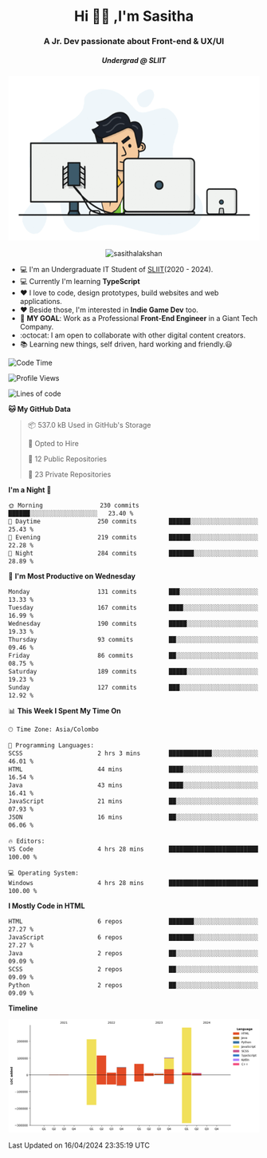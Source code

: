 
<h1 align="center">Hi 🙋‍♂️ ,I'm Sasitha</h1>
<h3 align="center">A Jr. Dev passionate about Front-end & UX/UI</h3>

<i><h5 align="center">Undergrad @ SLIIT</h5></i>

<p align="center">
  <img width="540" height="330" src="https://github.com/SasithaLakshan/SasithaLakshan/blob/main/dev.gif">
</p>
<p align="center"> <img src="https://komarev.com/ghpvc/?username=sasithalakshan&label=Profile%20views&color=0e75b6&style=flat" alt="sasithalakshan" /> </p>

- :computer: I'm an Undergraduate IT Student of [SLIIT](https://www.sliit.lk)(2020 - 2024).
- :computer: Currently I'm learning <b>TypeScript</b>
- :heart: I love to code, design prototypes, build websites and web applications.
- :heart: Beside those, I'm interested in **Indie Game Dev** too.
- :electric_plug: **MY GOAL**: Work as a Professional **Front-End Engineer** in a Giant Tech Company.
- :octocat: I am open to collaborate with other digital content creators.
- :books: Learning new things, self driven, hard working and friendly.:smiley:
  
<!-- <h3 align="left">Tech Stack I'm Using</h3> -->

<!--START_SECTION:waka-->
![Code Time](http://img.shields.io/badge/Code%20Time-596%20hrs%207%20mins-blue)

![Profile Views](http://img.shields.io/badge/Profile%20Views-0-blue)

![Lines of code](https://img.shields.io/badge/From%20Hello%20World%20I%27ve%20Written-858.4%20thousand%20lines%20of%20code-blue)

**🐱 My GitHub Data** 

> 📦 537.0 kB Used in GitHub's Storage 
 > 
> 💼 Opted to Hire
 > 
> 📜 12 Public Repositories 
 > 
> 🔑 23 Private Repositories 
 > 
**I'm a Night 🦉** 

```text
🌞 Morning                230 commits         ██████░░░░░░░░░░░░░░░░░░░   23.40 % 
🌆 Daytime                250 commits         ██████░░░░░░░░░░░░░░░░░░░   25.43 % 
🌃 Evening                219 commits         ██████░░░░░░░░░░░░░░░░░░░   22.28 % 
🌙 Night                  284 commits         ███████░░░░░░░░░░░░░░░░░░   28.89 % 
```
📅 **I'm Most Productive on Wednesday** 

```text
Monday                   131 commits         ███░░░░░░░░░░░░░░░░░░░░░░   13.33 % 
Tuesday                  167 commits         ████░░░░░░░░░░░░░░░░░░░░░   16.99 % 
Wednesday                190 commits         █████░░░░░░░░░░░░░░░░░░░░   19.33 % 
Thursday                 93 commits          ██░░░░░░░░░░░░░░░░░░░░░░░   09.46 % 
Friday                   86 commits          ██░░░░░░░░░░░░░░░░░░░░░░░   08.75 % 
Saturday                 189 commits         █████░░░░░░░░░░░░░░░░░░░░   19.23 % 
Sunday                   127 commits         ███░░░░░░░░░░░░░░░░░░░░░░   12.92 % 
```


📊 **This Week I Spent My Time On** 

```text
🕑︎ Time Zone: Asia/Colombo

💬 Programming Languages: 
SCSS                     2 hrs 3 mins        ████████████░░░░░░░░░░░░░   46.01 % 
HTML                     44 mins             ████░░░░░░░░░░░░░░░░░░░░░   16.54 % 
Java                     43 mins             ████░░░░░░░░░░░░░░░░░░░░░   16.41 % 
JavaScript               21 mins             ██░░░░░░░░░░░░░░░░░░░░░░░   07.93 % 
JSON                     16 mins             ██░░░░░░░░░░░░░░░░░░░░░░░   06.06 % 

🔥 Editors: 
VS Code                  4 hrs 28 mins       █████████████████████████   100.00 % 

💻 Operating System: 
Windows                  4 hrs 28 mins       █████████████████████████   100.00 % 
```

**I Mostly Code in HTML** 

```text
HTML                     6 repos             ███████░░░░░░░░░░░░░░░░░░   27.27 % 
JavaScript               6 repos             ███████░░░░░░░░░░░░░░░░░░   27.27 % 
Java                     2 repos             ██░░░░░░░░░░░░░░░░░░░░░░░   09.09 % 
SCSS                     2 repos             ██░░░░░░░░░░░░░░░░░░░░░░░   09.09 % 
Python                   2 repos             ██░░░░░░░░░░░░░░░░░░░░░░░   09.09 % 
```



**Timeline**

![Lines of Code chart](https://raw.githubusercontent.com/SasithaLakshan/SasithaLakshan/main/assets/bar_graph.png)


 Last Updated on 16/04/2024 23:35:19 UTC
<!--END_SECTION:waka-->

